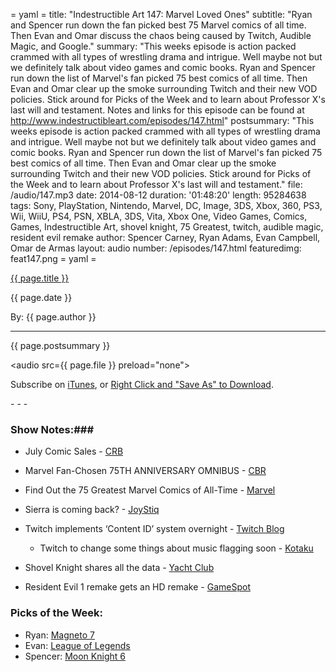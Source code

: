 = yaml =
title: "Indestructible Art 147: Marvel Loved Ones"
subtitle: "Ryan and Spencer run down the fan picked best 75 Marvel comics of all time. Then Evan and Omar discuss the chaos being caused by Twitch, Audible Magic, and Google."
summary: "This weeks episode is action packed crammed with all types of wrestling drama and intrigue. Well maybe not but we definitely talk about video games and comic books. Ryan and Spencer run down the list of Marvel's fan picked 75 best comics of all time. Then Evan and Omar clear up the smoke surrounding Twitch and their new VOD policies. Stick around for Picks of the Week and to learn about Professor X's last will and testament. Notes and links for this episode can be found at http://www.indestructibleart.com/episodes/147.html"
postsummary: "This weeks episode is action packed crammed with all types of wrestling drama and intrigue. Well maybe not but we definitely talk about video games and comic books. Ryan and Spencer run down the list of Marvel's fan picked 75 best comics of all time. Then Evan and Omar clear up the smoke surrounding Twitch and their new VOD policies. Stick around for Picks of the Week and to learn about Professor X's last will and testament."
file: /audio/147.mp3
date: 2014-08-12
duration: '01:48:20'
length: 95284638
tags: Sony, PlayStation, Nintendo, Marvel, DC, Image, 3DS, Xbox, 360, PS3, Wii, WiiU, PS4, PSN, XBLA, 3DS, Vita, Xbox One, Video Games, Comics, Games, Indestructible Art, shovel knight, 75 Greatest, twitch, audible magic, resident evil remake
author: Spencer Carney, Ryan Adams, Evan Campbell, Omar de Armas
layout: audio
number: /episodes/147.html
featuredimg: feat147.png
= yaml =

<a href="{{ page.url }}" class='postTitleLink'><p class='postTitle'>{{ page.title }}</p></a>
<p class='postPublished'>{{ page.date }}</p>
<p class='postAuthor'>By: {{ page.author }}</p>
<hr>

<p class='podcastSummary'>{{ page.postsummary }}</p>

<audio src={{ page.file }} preload="none"></audio>
<p class='subLinks'>Subscribe on <a href='http://bit.ly/iapodcast'>iTunes</a>, or <a href={{ page.file }}>Right Click and "Save As" to Download</a>.</p>
- - -

### Show Notes:###
* July Comic Sales - [CRB](http://www.comicbookresources.com/?page=article&id=54681)

* Marvel Fan-Chosen 75TH ANNIVERSARY OMNIBUS - [CBR](http://www.comicbookresources.com/?page=article&id=54690)

* Find Out the 75 Greatest Marvel Comics of All-Time - [Marvel](http://marvel.com/news/comics/2014/8/8/23034/find_out_the_75_greatest_marvel_comics_of_all-time)

* Sierra is coming back? - [JoyStiq](http://www.joystiq.com/2014/08/08/sierra-returns-like-legitimately/#continued)

* Twitch implements ‘Content ID’ system overnight - [Twitch Blog](http://blog.twitch.tv/2014/08/update-changes-to-vods-on-twitch/)
    * Twitch to change some things about music flagging soon - [Kotaku](http://kotaku.com/twitch-already-planning-big-changes-to-controversial-ne-1617727908)

* Shovel Knight shares all the data - [Yacht Club](http://yachtclubgames.com/2014/08/sales-one-month/)

* Resident Evil 1 remake gets an HD remake - [GameSpot](http://www.gamespot.com/articles/resident-evil-remake-coming-to-xbox-360-xbox-one-p/1100-6421501/)

### Picks of the Week: ###
* Ryan: [Magneto 7](http://marvel.com/comics/issue/48919/magneto_2014_7)
* Evan: [League of Legends](https://signup.leagueoflegends.com/en/signup/index?ref=en_us_goos_srch_12&gclid=CIO57siAj8ACFZBAMgodGRwAZg)
* Spencer: [Moon Knight 6](http://marvel.com/comics/issue/49082/moon_knight_2014_6)

